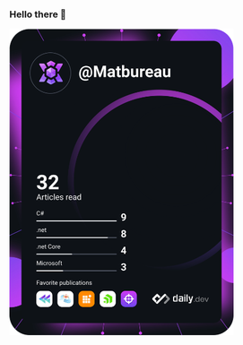 ### Hello there 👋

<a href="https://app.daily.dev/Matbureau"><img src="https://github.com/matbureau/matbureau/blob/master/devcard.svg" width="400" alt="Mat's Dev Card"/></a>

